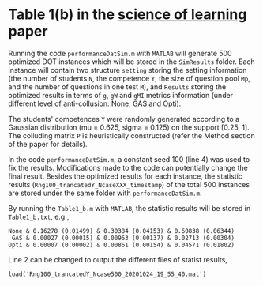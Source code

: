 # Table 1(b) in the [science of learning]() paper

Running the code ``performanceDatSim.m`` with ``MATLAB`` will generate 500 optimized DOT instances which will be stored in the ``SimResults`` folder. Each instance will contain two structure ``setting`` storing the setting information (the number of students ``N``, the competence ``Y``, the size of question pool ``Mp``, and the number of questions in one test ``M``), and ``Results`` storing the optimized results in terms of ``g``, ``gW`` and ``gMI`` metrics information (under different level of anti-collusion: None, GAS and Opti).

The students' competences ``Y`` were randomly generated according to a Gaussian distribution (mu = 0.625, sigma = 0.125) on the support [0.25, 1]. The colluding matrix ``P`` is heuristically constructed (refer the Method section of the paper for details).

In the code ``performanceDatSim.m``, a constant seed 100 (line 4) was used to fix the results. Modifications made to the code can potentially change the final result. Besides the optimized results for each instance, the statistic results (``Rng100_trancatedY_NcaseXXX_timestamp``) of the total 500 instances are stored under the same folder with ``performanceDatSim.m``.

By running the ``Table1_b.m`` with ``MATLAB``, the statistic results will be stored in ``Table1_b.txt``, e.g.,
```
None & 0.16278 (0.01499) & 0.30384 (0.04153) & 0.60838 (0.06344)
 GAS & 0.00027 (0.00015) & 0.00963 (0.00137) & 0.02713 (0.00304)
Opti & 0.00007 (0.00002) & 0.00861 (0.00154) & 0.04571 (0.01802)
```
Line 2 can be changed to output the different files of statist results,
```
load('Rng100_trancatedY_Ncase500_20201024_19_55_40.mat')
```


